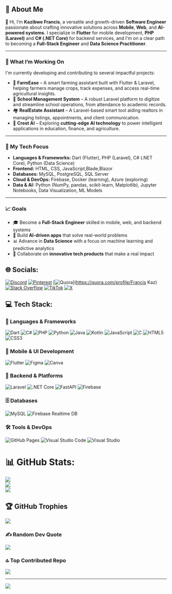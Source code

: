 
## 💫 About Me

👋 Hi, I’m **Kazibwe Francis**, a versatile and growth-driven **Software Engineer** passionate about crafting innovative solutions across **Mobile**, **Web**, and **AI-powered systems**. I specialize in **Flutter** for mobile development, **PHP (Laravel)** and **C# (.NET Core)** for backend services, and I'm on a clear path to becoming a **Full-Stack Engineer** and **Data Science Practitioner**.

---

### 🚀 What I’m Working On

I'm currently developing and contributing to several impactful projects:

* 🌾 **FarmEase** – A smart farming assistant built with Flutter & Laravel, helping farmers manage crops, track expenses, and access real-time agricultural insights.
* 🏫 **School Management System** – A robust Laravel platform to digitize and streamline school operations, from attendance to academic records.
* 🏘 **RealEstate Assistant** – A Laravel-based smart tool aiding realtors in managing listings, appointments, and client communication.
* 🧠 **Crest AI** – Exploring **cutting-edge AI technology** to power intelligent applications in education, finance, and agriculture.

---

### 🎯 My Tech Focus

* **Languages & Frameworks:** Dart (Flutter), PHP (Laravel), C# (.NET Core), Python (Data Science)
* **Frontend:** HTML, CSS, JavaScript,Blade,Blazor
* **Databases:** MySQL, PostgreSQL, SQL Server
* **Cloud & DevOps:** Firebase, Docker (learning), Azure (exploring)
* **Data & AI:** Python (NumPy, pandas, scikit-learn, Matplotlib), Jupyter Notebooks, Data Visualization, ML Models

---

### 📈 Goals

* 🎓 Become a **Full-Stack Engineer** skilled in mobile, web, and backend systems
* 🧠 Build **AI-driven apps** that solve real-world problems
* 📊 Advance in **Data Science** with a focus on machine learning and predictive analytics
* 🤝 Collaborate on **innovative tech products** that make a real impact



## 🌐 Socials:
[![Discord](https://img.shields.io/badge/Discord-%237289DA.svg?logo=discord&logoColor=white)](https://discord.gg/https://www.reddit.com/user/Kaz_official03/?utm_source=share&utm_medium=web3x&utm_name=web3xcss&utm_term=1&utm_content=share_button) [![Pinterest](https://img.shields.io/badge/Pinterest-%23E60023.svg?logo=Pinterest&logoColor=white)](https://pinterest.com/francisbkaz) [![Quora](https://img.shields.io/badge/Quora-%23B92B27.svg?logo=Quora&logoColor=white)](https://quora.com/profile/Francis Kaz) [![Stack Overflow](https://img.shields.io/badge/-Stackoverflow-FE7A16?logo=stack-overflow&logoColor=white)](https://stackoverflow.com/users/22829630) [![TikTok](https://img.shields.io/badge/TikTok-%23000000.svg?logo=TikTok&logoColor=white)](https://tiktok.com/@kazofficial03) [![X](https://img.shields.io/badge/X-black.svg?logo=X&logoColor=white)](https://x.com/KOfficial03) 


## 💻 Tech Stack:

### 🚀 Languages & Frameworks  
![Dart](https://img.shields.io/badge/Dart-0175C2?style=for-the-badge&logo=dart&logoColor=white)
![C#](https://img.shields.io/badge/C%23-512BD4?style=for-the-badge&logo=csharp&logoColor=white)
![PHP](https://img.shields.io/badge/PHP-777BB4?style=for-the-badge&logo=php&logoColor=white)
![Python](https://img.shields.io/badge/Python-3776AB?style=for-the-badge&logo=python&logoColor=white)
![Java](https://img.shields.io/badge/Java-ED8B00?style=for-the-badge&logo=openjdk&logoColor=white)
![Kotlin](https://img.shields.io/badge/Kotlin-7F52FF?style=for-the-badge&logo=kotlin&logoColor=white)
![JavaScript](https://img.shields.io/badge/JavaScript-F7DF1E?style=for-the-badge&logo=javascript&logoColor=black)
![C](https://img.shields.io/badge/C-00599C?style=for-the-badge&logo=c&logoColor=white)
![HTML5](https://img.shields.io/badge/HTML5-E34F26?style=for-the-badge&logo=html5&logoColor=white)
![CSS3](https://img.shields.io/badge/CSS3-1572B6?style=for-the-badge&logo=css3&logoColor=white)

### 📱 Mobile & UI Development  
![Flutter](https://img.shields.io/badge/Flutter-02569B?style=for-the-badge&logo=flutter&logoColor=white)
![Figma](https://img.shields.io/badge/Figma-F24E1E?style=for-the-badge&logo=figma&logoColor=white)
![Canva](https://img.shields.io/badge/Canva-00C4CC?style=for-the-badge&logo=canva&logoColor=white)

### 🧰 Backend & Platforms  
![Laravel](https://img.shields.io/badge/Laravel-FF2D20?style=for-the-badge&logo=laravel&logoColor=white)
![.NET Core](https://img.shields.io/badge/.NET%20Core-512BD4?style=for-the-badge&logo=dotnet&logoColor=white)
![FastAPI](https://img.shields.io/badge/FastAPI-009688?style=for-the-badge&logo=fastapi&logoColor=white)
![Firebase](https://img.shields.io/badge/Firebase-FFCA28?style=for-the-badge&logo=firebase&logoColor=black)

### 🗄️ Databases  
![MySQL](https://img.shields.io/badge/MySQL-4479A1?style=for-the-badge&logo=mysql&logoColor=white)
![Firebase Realtime DB](https://img.shields.io/badge/Firebase%20DB-FFA611?style=for-the-badge&logo=firebase&logoColor=white)

### 🛠 Tools & DevOps  
![GitHub Pages](https://img.shields.io/badge/GitHub%20Pages-121013?style=for-the-badge&logo=github&logoColor=white)
![Visual Studio Code](https://img.shields.io/badge/VS%20Code-007ACC?style=for-the-badge&logo=visualstudiocode&logoColor=white)
![Visual Studio](https://img.shields.io/badge/Visual%20Studio-5C2D91?style=for-the-badge&logo=visualstudio&logoColor=white)


# 📊 GitHub Stats:
![](https://github-readme-stats.vercel.app/api?username=Kazibwefrancis&theme=dark&hide_border=false&include_all_commits=false&count_private=false)<br/>
![](https://github-readme-streak-stats.herokuapp.com/?user=Kazibwefrancis&theme=dark&hide_border=false)<br/>
![](https://github-readme-stats.vercel.app/api/top-langs/?username=Kazibwefrancis&theme=dark&hide_border=false&include_all_commits=false&count_private=false&layout=compact)

## 🏆 GitHub Trophies
![](https://github-profile-trophy.vercel.app/?username=Kazibwefrancis&theme=radical&no-frame=false&no-bg=true&margin-w=4)

### ✍️ Random Dev Quote
![](https://quotes-github-readme.vercel.app/api?type=horizontal&theme=radical)

### 🔝 Top Contributed Repo
![](https://github-contributor-stats.vercel.app/api?username=Kazibwefrancis&limit=5&theme=dark&combine_all_yearly_contributions=true)

---
[![](https://visitcount.itsvg.in/api?id=Kazibwefrancis&icon=0&color=0)](https://visitcount.itsvg.in)

 
  
<!-- Proudly created with GPRM ( https://gprm.itsvg.in ) -->
